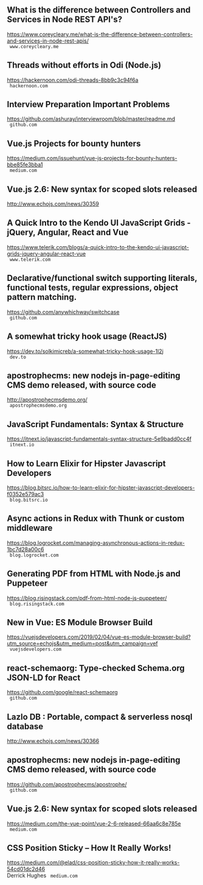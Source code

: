 ## What is the difference between Controllers and Services in Node REST API's?  
https://www.coreycleary.me/what-is-the-difference-between-controllers-and-services-in-node-rest-apis/  
 ` www.coreycleary.me`
  

## Threads without efforts in Odi (Node.js)  
https://hackernoon.com/odi-threads-8bb9c3c94f6a  
 ` hackernoon.com`
  

## Interview Preparation Important Problems  
https://github.com/ashuray/interviewroom/blob/master/readme.md  
 ` github.com`
  

## Vue.js Projects for bounty hunters  
https://medium.com/issuehunt/vue-js-projects-for-bounty-hunters-bbe85fe3bba1  
 ` medium.com`
  

## Vue.js 2.6: New syntax for scoped slots released  
http://www.echojs.com/news/30359  
 
  

## A Quick Intro to the Kendo UI JavaScript Grids - jQuery, Angular, React and Vue  
https://www.telerik.com/blogs/a-quick-intro-to-the-kendo-ui-javascript-grids-jquery-angular-react-vue  
 ` www.telerik.com`
  

## Declarative/functional switch supporting literals, functional tests, regular expressions, object pattern matching.  
https://github.com/anywhichway/switchcase  
 ` github.com`
  

## A somewhat tricky hook usage (ReactJS)  
https://dev.to/solkimicreb/a-somewhat-tricky-hook-usage-1l2j  
 ` dev.to`
  

## apostrophecms: new nodejs in-page-editing CMS demo released, with source code  
http://apostrophecmsdemo.org/  
 ` apostrophecmsdemo.org`
  

## JavaScript Fundamentals: Syntax & Structure  
https://itnext.io/javascript-fundamentals-syntax-structure-5e9badd0cc4f  
 ` itnext.io`
  

## How to Learn Elixir for Hipster Javascript Developers  
https://blog.bitsrc.io/how-to-learn-elixir-for-hipster-javascript-developers-f0352e579ac3  
 ` blog.bitsrc.io`
  

## Async actions in Redux with Thunk or custom middleware  
https://blog.logrocket.com/managing-asynchronous-actions-in-redux-1bc7d28a00c6  
 ` blog.logrocket.com`
  

## Generating PDF from HTML with Node.js and Puppeteer  
https://blog.risingstack.com/pdf-from-html-node-js-puppeteer/  
 ` blog.risingstack.com`
  

## New in Vue: ES Module Browser Build  
https://vuejsdevelopers.com/2019/02/04/vue-es-module-browser-build?utm_source=echojs&utm_medium=post&utm_campaign=vef  
 ` vuejsdevelopers.com`
  

## react-schemaorg: Type-checked Schema.org JSON-LD for React  
https://github.com/google/react-schemaorg  
 ` github.com`
  

## Lazlo DB : Portable, compact & serverless nosql database  
http://www.echojs.com/news/30366  
 
  

## apostrophecms: new nodejs in-page-editing CMS demo released, with source code  
https://github.com/apostrophecms/apostrophe/  
 ` github.com`
  

## Vue.js 2.6: New syntax for scoped slots released  
https://medium.com/the-vue-point/vue-2-6-released-66aa6c8e785e  
 ` medium.com`
  

## CSS Position Sticky – How It Really Works!  
https://medium.com/@elad/css-position-sticky-how-it-really-works-54cd01dc2d46  
Derrick Hughes ` medium.com`
  

